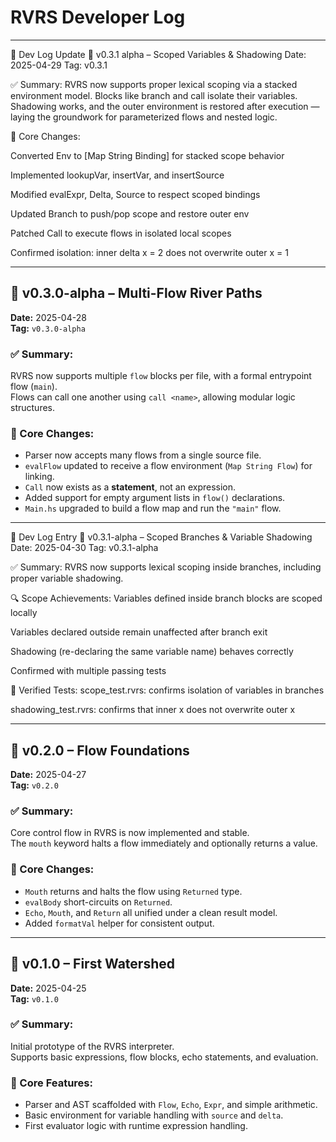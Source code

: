 # RVRS Developer Log

---

📘 Dev Log Update
🧭 v0.3.1 alpha – Scoped Variables & Shadowing
Date: 2025-04-29
Tag: v0.3.1

✅ Summary:
RVRS now supports proper lexical scoping via a stacked environment model. Blocks like branch and call isolate their variables. Shadowing works, and the outer environment is restored after execution — laying the groundwork for parameterized flows and nested logic.

🔨 Core Changes:

Converted Env to [Map String Binding] for stacked scope behavior

Implemented lookupVar, insertVar, and insertSource

Modified evalExpr, Delta, Source to respect scoped bindings

Updated Branch to push/pop scope and restore outer env

Patched Call to execute flows in isolated local scopes

Confirmed isolation: inner delta x = 2 does not overwrite outer x = 1

---

## 🧭 v0.3.0-alpha – Multi-Flow River Paths  
**Date:** 2025-04-28  
**Tag:** `v0.3.0-alpha`

### ✅ Summary:
RVRS now supports multiple `flow` blocks per file, with a formal entrypoint flow (`main`).  
Flows can call one another using `call <name>`, allowing modular logic structures.

### 🔨 Core Changes:
- Parser now accepts many flows from a single source file.
- `evalFlow` updated to receive a flow environment (`Map String Flow`) for linking.
- `Call` now exists as a **statement**, not an expression.
- Added support for empty argument lists in `flow()` declarations.
- `Main.hs` upgraded to build a flow map and run the `"main"` flow.
---

📓 Dev Log Entry
🧭 v0.3.1-alpha – Scoped Branches & Variable Shadowing
Date: 2025-04-30
Tag: v0.3.1-alpha

✅ Summary:
RVRS now supports lexical scoping inside branches, including proper variable shadowing.

🔍 Scope Achievements:
Variables defined inside branch blocks are scoped locally

Variables declared outside remain unaffected after branch exit

Shadowing (re-declaring the same variable name) behaves correctly

Confirmed with multiple passing tests

🔬 Verified Tests:
scope_test.rvrs: confirms isolation of variables in branches

shadowing_test.rvrs: confirms that inner x does not overwrite outer x

---

## 🧭 v0.2.0 – Flow Foundations  
**Date:** 2025-04-27  
**Tag:** `v0.2.0`

### ✅ Summary:
Core control flow in RVRS is now implemented and stable.  
The `mouth` keyword halts a flow immediately and optionally returns a value.

### 🔨 Core Changes:
- `Mouth` returns and halts the flow using `Returned` type.
- `evalBody` short-circuits on `Returned`.
- `Echo`, `Mouth`, and `Return` all unified under a clean result model.
- Added `formatVal` helper for consistent output.

---

## 🧭 v0.1.0 – First Watershed  
**Date:** 2025-04-25  
**Tag:** `v0.1.0`

### ✅ Summary:
Initial prototype of the RVRS interpreter.  
Supports basic expressions, flow blocks, echo statements, and evaluation.

### 🔨 Core Features:
- Parser and AST scaffolded with `Flow`, `Echo`, `Expr`, and simple arithmetic.
- Basic environment for variable handling with `source` and `delta`.
- First evaluator logic with runtime expression handling.
